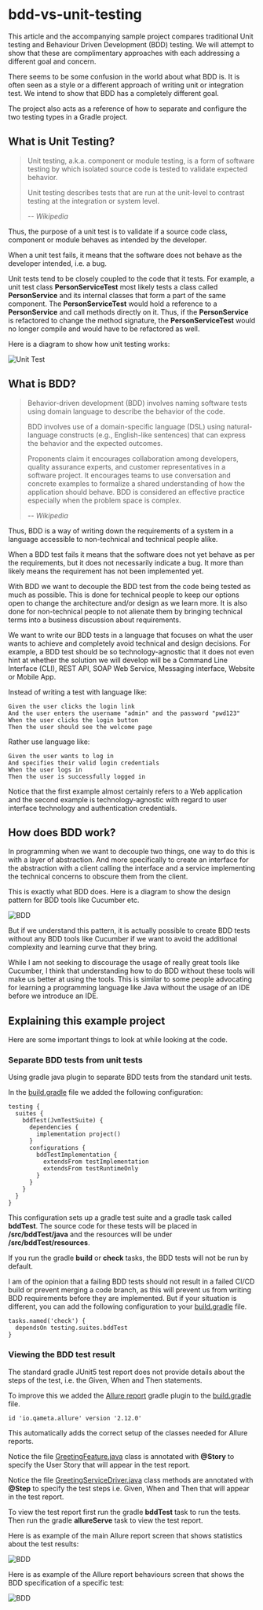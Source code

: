 # bdd-vs-unit-testing

This article and the accompanying sample project compares traditional Unit testing and Behaviour Driven
Development (BDD) testing. We will attempt to show that these are complimentary approaches with each addressing a 
different goal and concern.

There seems to be some confusion in the world about what BDD is. It is often seen as a style or a different approach of 
writing unit or integration test. We intend to show that BDD has a completely different goal.  

The project also acts as a reference of how to separate and configure the two testing types in a Gradle project.

## What is Unit Testing?

> Unit testing, a.k.a. component or module testing, is a form of software testing by which isolated source code is
> tested to validate expected behavior.
>
> Unit testing describes tests that are run at the unit-level to contrast testing at the integration or system level.
>
> -- <cite>Wikipedia</cite>

Thus, the purpose of a unit test is to validate if a source code class, component or module behaves as intended by the
developer.

When a unit test fails, it means that the software does not behave as the developer intended, i.e. a bug.

Unit tests tend to be closely coupled to the code that it tests. For example, a unit test class **PersonServiceTest**
most likely tests a class called **PersonService** and its internal classes that form a part of the same component.
The **PersonServiceTest** would hold a reference to a **PersonService** and call methods directly on it. Thus, if the
**PersonService** is refactored to change the method signature, the **PersonServiceTest** would no longer compile and
would have to be refactored as well.

Here is a diagram to show how unit testing works:

![Unit Test](/Documentation/Unit%20Test.drawio.png)

## What is BDD?

> Behavior-driven development (BDD) involves naming software tests using domain language to describe the behavior of the
> code.
>
> BDD involves use of a domain-specific language (DSL) using natural-language constructs (e.g., English-like sentences)
> that can express the behavior and the expected outcomes.
>
> Proponents claim it encourages collaboration among developers, quality assurance experts, and customer representatives
> in a software project. It encourages teams to use conversation and concrete examples to formalize a shared
> understanding of how the application should behave. BDD is considered an effective practice especially when the
> problem space is complex.
>
> -- <cite>Wikipedia</cite>

Thus, BDD is a way of writing down the requirements of a system in a language accessible to non-technical and technical
people alike.

When a BDD test fails it means that the software does not yet behave as per the requirements, but it does not
necessarily indicate a bug. It more than likely means the requirement has not been implemented yet.

With BDD we want to decouple the BDD test from the code being tested as much as possible. This is done for technical
people to keep our options open to change the architecture and/or design as we learn more. It is also done for
non-technical people to not alienate them by bringing technical terms into a business discussion about requirements.

We want to write our BDD tests in a language that focuses on what the user wants to achieve and completely avoid
technical and design decisions. For example, a BDD test should be so technology-agnostic that it does not even hint at
whether the solution we will develop will be a Command Line Interface (CLI), REST API, SOAP Web Service, Messaging
interface, Website or Mobile App.

Instead of writing a test with language like:

```
Given the user clicks the login link
And the user enters the username "admin" and the password "pwd123"
When the user clicks the login button
Then the user should see the welcome page
```

Rather use language like:

```
Given the user wants to log in
And specifies their valid login credentials
When the user logs in
Then the user is successfully logged in
```

Notice that the first example almost certainly refers to a Web application and the second example is
technology-agnostic with regard to user interface technology and authentication credentials.

## How does BDD work?

In programming when we want to decouple two things, one way to do this is with a layer of abstraction. And more
specifically to create an interface for the abstraction with a client calling the interface and a service implementing
the technical concerns to obscure them from the client.

This is exactly what BDD does. Here is a diagram to show the design pattern for BDD tools like Cucumber etc.

![BDD](/Documentation/BDD.drawio.png)

But if we understand this pattern, it is actually possible to create BDD tests without any BDD tools like Cucumber if we
want to avoid the additional complexity and learning curve that they bring.

While I am not seeking to discourage the usage of really great tools like Cucumber, I think that understanding how to do
BDD without these tools will make us better at using the tools. This is similar to some people advocating for learning a
programming language like Java without the usage of an IDE before we introduce an IDE.

## Explaining this example project

Here are some important things to look at while looking at the code.

### Separate BDD tests from unit tests

Using gradle java plugin to separate BDD tests from the standard unit tests.

In the [build.gradle](./build.gradle) file we added the following configuration:

```
testing {
  suites {
    bddTest(JvmTestSuite) {
      dependencies {
        implementation project()
      }
      configurations {
        bddTestImplementation {
          extendsFrom testImplementation
          extendsFrom testRuntimeOnly
        }
      }
    }
  }
}
```

This configuration sets up a gradle test suite and a gradle task called **bddTest**.
The source code for these tests will be placed in **/src/bddTest/java** and the resources will be under
**/src/bddTest/resources**.

If you run the gradle **build** or **check** tasks, the BDD tests will not be run by default.

I am of the opinion that a failing BDD tests should not result in a failed CI/CD build or prevent merging a code branch,
as this will prevent us from writing BDD requirements before they are implemented. But if your situation is different,
you can add the following configuration to your [build.gradle](./build.gradle) file.

```
tasks.named('check') {
  dependsOn testing.suites.bddTest
}
```

### Viewing the BDD test result

The standard gradle JUnit5 test report does not provide details about the steps of the test, i.e. the Given, When and
Then statements.

To improve this we added the [Allure report](https://allurereport.org/) gradle plugin to
the [build.gradle](./build.gradle) file.

```
id 'io.qameta.allure' version '2.12.0'
```

This automatically adds the correct setup of the classes needed for Allure reports.

Notice the file [GreetingFeature.java](./src/bddTest/java/net/binarypaper/bdd_vs_unit_testing/bdd/GreetingFeature.java)
class is annotated with **@Story** to specify the User Story that will appear in the test report.

Notice the
file [GreetingServiceDriver.java](./src/bddTest/java/net/binarypaper/bdd_vs_unit_testing/bdd/GreetingServiceDriver.java)
class methods are annotated with **@Step** to specify the test steps i.e. Given, When and Then that will appear in the
test report.

To view the test report first run the gradle **bddTest** task to run the tests.
Then run the gradle **allureServe** task to view the test report.

Here is as example of the main Allure report screen that shows statistics about the test results:

![BDD](/Documentation/Allure%20report%20main.png)

Here is as example of the Allure report behaviours screen that shows the BDD specification of a specific test:

![BDD](/Documentation/Allure%20report%20behaviours.png)